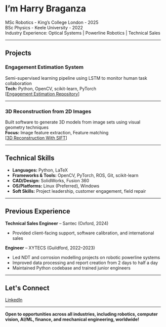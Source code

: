 # I’m Harry Braganza

 MSc Robotics - King’s College London - 2025 <br>
 BSc Physics - Keele University - 2022 <br>
 Industry Experience: Optical Systems | Powerline Robotics | Technical Sales

---

## Projects

### Engagement Estimation System
Semi-supervised learning pipeline using LSTM to monitor human task collaboration  
**Tech:** Python, OpenCV, scikit-learn, PyTorch  
[[Engagement Estimation Repository](https://github.com/Hbraganza/Human-Engagement-LSTM)]

---

### 3D Reconstruction from 2D Images
Built software to generate 3D models from image sets using visual geometry techniques  
**Focus:** Image feature extraction, Feature matching  
[[3D Reconstruction With SIFT](https://github.com/Hbraganza/3D-Reconstruction-with-SIFT)]

---

## Technical Skills

- **Languages:** Python, LaTeX  
- **Frameworks & Tools:** OpenCV, PyTorch, ROS, Git, scikit-learn  
- **CAD/Design:** SolidWorks, Fusion 360  
- **OS/Platforms:** Linux (Preferred), Windows  
- **Soft Skills:** Project leadership, customer engagement, field repair

---

## Previous Experience

**Technical Sales Engineer** – Santec (Oxford, 2024)  
- Provided client-facing support, software calibration, and international sales

**Engineer** – XYTECS (Guildford, 2022–2023)  
- Led NDT and corrosion modelling projects on robotic powerline systems
- Improved data processing and report creation from 2 days to half a day  
- Maintained Python codebase and trained junior engineers

---

## Let's Connect
 
[LinkedIn](https://www.linkedin.com/in/harry-braganza/)  

---

 **Open to opportunities across all industries, including robotics, computer vision, AI/ML, finance, and mechanical engineering, worldwide!**
<!---
Crazyhjb/Crazyhjb is a ✨ special ✨ repository because its `README.md` (this file) appears on your GitHub profile.
You can click the Preview link to take a look at your changes.
--->
